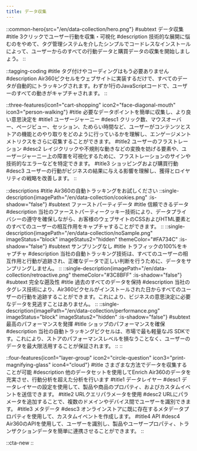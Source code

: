 ```yaml
---
title: データ収集
---
```


::common-hero{src="/en/data-collection/hero.png"}
#subtext
データ収集
#title
3クリックでユーザー行動を収集・可視化
#description
技術的な展開に悩むのをやめて、タグ管理システムを介したシンプルでコードレスなインストールによって、ユーザーからのすべての行動データと購買データの収集を開始しましょう。
::

::tagging-coding
#title
タグ付けやコーディングはもう必要ありません
#description
Air360ピクセルをウェブサイトに実装するだけで、すべてのデータが自動的にトラッキングされます。わずか1行のJavaScriptコードで、ユーザーのすべての動きがキャプチャされます。
::

::three-features{icon1="cart-shopping" icon2="face-diagonal-mouth" icon3="person-walking"}
#title
必要なデータポイントを簡単に収集し、より良い意思決定を
#title1
ユーザージャーニー
#desc1
クリック数、マウスオーバー、ページビュー、セッション、ためらい時間など、ユーザーがコンテンツとストアの機能とのやり取りをどのように行っているかを理解し、エンゲージメントメトリクスをさらに収集することができます。
#title2
ユーザーのフラストレーション
#desc2
レイジクリックや不規則な動きなどの変換を妨げる要素や、ユーザージャーニー上の障害を可視化するために、フラストレーションのサインや技術的なエラーなどを特定できます。
#title3
ショッピングおよび購買行動
#desc3
ユーザーの行動がビジネスの結果に与える影響を理解し、獲得とロイヤリティの戦略を改善します。
::

::descriptions
#title
Air360の自動トラッキングをお試しください
::single-description{imagePath="/en/data-collection/cookies.png" :is-shadow="false"}
#subtext
ファーストパーティデータ
#title
信頼できるデータ
#description
当社のファーストパーティークッキー技術により、データプライバシーの遵守を確保しながら、お客様のウェブサイトのCSSおよびHTML要素とのすべてのユーザーの相互作用をキャプチャすることができます。
::
::single-description{imagePath="/en/data-collection/noSample.png" imageStatus="block" imageStatus2="hidden" themeColor="#FA734C" :is-shadow="false"}
#subtext
サンプリングなし
#title
トラフィックの100%をキャプチャ
#description
当社の自動トラッキング技術は、すべてのユーザーの相互作用と行動が追跡され、正確なデータで正しい判断を行うために、データをサンプリングしません。
::
::single-description{imagePath="/en/data-collection/retroactive.png" themeColor="#3C8BFF" :is-shadow="false"}
#subtext
完全な遡及性
#title
過去のすべてのデータを保持
#description
当社のタグレス技術により、Air360ピクセルがインストールされた日からすべてのユーザーの行動を追跡することができます。これにより、ビジネスの意思決定に必要なデータを見逃すことはありません。
::
::single-description{imagePath="/en/data-collection/performance.png" imageStatus="block" imageStatus2="hidden" :is-shadow="false"}
#subtext
最高のパフォーマンスを発揮
#title
ショップのパフォーマンスを確保
#description
当社の自動トラッキングピクセルは、市場で最も軽量なJS SDKです。これにより、ストアのパフォーマンスレベルを損なうことなく、ユーザーのデータを最大限活用することが保証されます。
::
::

::four-features{icon1="layer-group" icon2="circle-question" icon3="print-magnifying-glass" icon4="cloud"}
#title
さまざまな方法でデータを収集することが可能
#description
他のデータセットを使用してEnrich Air360のデータを充実させ、行動分析を超えた分析を行います
#title1
データレイヤー
#desc1
データレイヤーの設定を使用して、製品や商品のプロパティ、およびカスタムイベントを送信できます。
#title2
URLクエリパラメータを使用
#desc2
URLにパラメータを追加することで、複数のドメインやデバイス間でユーザーを識別できます。
#title3
メタデータ
#desc3
オンラインストアに既に存在するメタデータプロパティを使用して、カスタムイベントを作成します。
#title4
API
#desc4
Air360のAPIを使用して、ユーザーを識別し、製品やユーザープロパティ、トランザクションデータを簡単に連携させることができます。
::

::cta-new
::